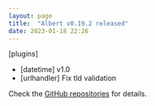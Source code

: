 ```yaml
---
layout: page
title:  "Albert v0.19.2 released"
date: 2023-01-18 22:26
---
```


[plugins]
* [datetime] v1.0
* [urlhandler] Fix tld validation

Check the [GitHub repositories](https://github.com/albertlauncher/albert/commits/v0.19.2) for details.
